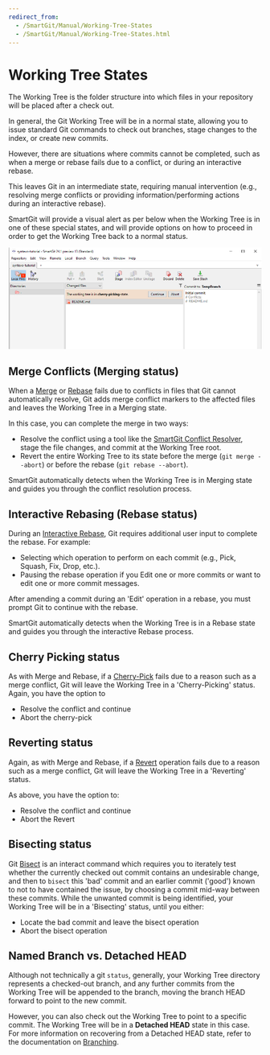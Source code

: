 ```yaml
---
redirect_from:
  - /SmartGit/Manual/Working-Tree-States
  - /SmartGit/Manual/Working-Tree-States.html
---
```


# Working Tree States

The Working Tree is the folder structure into which files in your repository will be placed after a check out.

In general, the Git Working Tree will be in a normal state, allowing you to issue standard Git commands to check out branches, stage changes to the index, or create new commits.

However, there are situations where commits cannot be completed, such as when a merge or rebase fails due to a conflict, or during an interactive rebase.

This leaves Git in an intermediate state, requiring manual intervention (e.g., resolving merge conflicts or providing information/performing actions during an interactive rebase).

SmartGit will provide a visual alert as per below when the Working Tree is in one of these special states, and will provide options on how to proceed in order to get the Working Tree back to a normal status.

![SmartGit Conflict Solver tool](../images/Working-Tree-Status.png)

## Merge Conflicts (Merging status)

When a [Merge](Merging.md) or [Rebase](Rebasing.md) fails due to conflicts in files that Git cannot automatically resolve, Git adds merge conflict markers to the affected files and leaves the Working Tree in a Merging state.

In this case, you can complete the merge in two ways:

- Resolve the conflict using a tool like the [SmartGit Conflict Resolver](/SmartGit/Manual/GUI/Branch/Conflict-Solver.md), stage the file changes, and commit at the Working Tree root.
- Revert the entire Working Tree to its state before the merge (`git merge --abort`) or before the rebase (`git rebase --abort`).

SmartGit automatically detects when the Working Tree is in Merging state and guides you through the conflict resolution process.

## Interactive Rebasing (Rebase status)

During an [Interactive Rebase](Rebasing.md), Git requires additional user input to complete the rebase. For example:

- Selecting which operation to perform on each commit (e.g., Pick, Squash, Fix, Drop, etc.).
- Pausing the rebase operation if you Edit one or more commits or want to edit one or more commit messages.

After amending a commit during an 'Edit' operation in a rebase, you must prompt Git to continue with the rebase.

SmartGit automatically detects when the Working Tree is in a Rebase state and guides you through the interactive Rebase process.

## Cherry Picking status

As with Merge and Rebase, if a [Cherry-Pick](Cherry-Picking.md) fails due to a reason such as a merge conflict, Git will leave the Working Tree in a 'Cherry-Picking' status. Again, you have the option to

- Resolve the conflict and continue
- Abort the cherry-pick

## Reverting status

Again, as with Merge and Rebase, if a [Revert](Reverting.md) operation fails due to a reason such as a merge conflict, Git will leave the Working Tree in a 'Reverting' status.

As above, you have the option to:

- Resolve the conflict and continue
- Abort the Revert

## Bisecting status

Git [Bisect](../GUI/Bisect.md) is an interact command which requires you to iterately test whether the currently checked out commit contains an undesirable change, and then to `bisect`  this 'bad' commit and an earlier commit ('good') known to not to have contained the issue, by choosing a commit mid-way between these commits. While the unwanted commit is being identified, your Working Tree will be in a 'Bisecting' status, until you either:

- Locate the bad commit and leave the bisect operation
- Abort the bisect operation

## Named Branch vs. Detached HEAD

Although not technically a git `status`, generally, your Working Tree directory represents a checked-out branch, and any further commits from the Working Tree will be appended to the branch, moving the branch HEAD forward to point to the new commit.

However, you can also check out the Working Tree to point to a specific commit. The Working Tree will be in a **Detached HEAD** state in this case. For more information on recovering from a Detached HEAD state, refer to the documentation on [Branching](Branches.md#branches-are-just-pointers-to-commits). 
